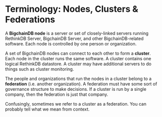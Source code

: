 # Terminology: Nodes, Clusters & Federations

A **BigchainDB node** is a server or set of closely-linked servers running RethinkDB Server, BigchainDB Server, and other BigchainDB-related software. Each node is controlled by one person or organization.

A set of BigchainDB nodes can connect to each other to form a **cluster**. Each node in the cluster runs the same software. A cluster contains one logical RethinkDB datastore. A cluster may have additional servers to do things such as cluster monitoring.

The people and organizations that run the nodes in a cluster belong to a **federation** (i.e. another organization). A federation must have some sort of governance structure to make decisions. If a cluster is run by a single company, then the federation is just that company.

Confusingly, sometimes we refer to a cluster as a federation. You can probably tell what we mean from context.
